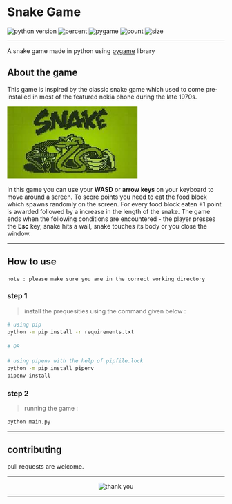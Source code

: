 # Snake Game

![python version](https://img.shields.io/github/pipenv/locked/python-version/omnathmandal/snake-game?color=%23&style=plastic)
![percent](https://img.shields.io/github/languages/top/omnathmandal/snake-game?style=plastic)
![pygame](https://img.shields.io/github/pipenv/locked/dependency-version/omnathmandal/snake-game/pygame?style=plastic)
![count](https://img.shields.io/github/directory-file-count/omnathmandal/snake-game?style=plastic)
![size](https://img.shields.io/github/languages/code-size/omnathmandal/snake-game?style=plastic)

---
A snake game made in python using [pygame](https://www.pygame.org/news) library

## About the game

This game is inspired by the classic snake game which used to come pre-installed in most of the featured nokia phone during the late 1970s.

<img src="./assets/snake.jpeg" alt="snake game original logo">

In this game you can use your **WASD** or **arrow keys** on your keyboard to move around a screen. To score points you need to eat the food block which spawns randomly on the screen. For every food block eaten +1 point is awarded followed by a increase in the length of the snake. The game ends when the following conditions are encountered - the player presses the **Esc** key, snake hits a wall, snake touches its body or you close the window.

___

## How to use

`note : please make sure you are in the correct working directory`

### step 1

>install the prequesities
using the command given below :

```bash
# using pip
python -m pip install -r requirements.txt

# OR

# using pipenv with the help of pipfile.lock
python -m pip install pipenv
pipenv install
```

### step 2

>running the game :

```bash
python main.py
```

___

## contributing

pull requests are welcome.

---
<div class="myDiv" align ="center">

<img src="https://media.giphy.com/media/uUlz4hzm20jFUMxnBi/giphy.gif" alt ="thank you">

</div>

---
